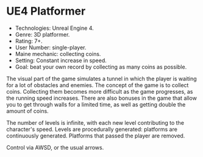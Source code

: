 # UE4 Platformer

- Technologies: Unreal Engine 4.
- Genre: 3D platformer.
- Rating: 7+.
- User Number: single-player.
- Maine mechanic: collecting coins.
- Setting: Constant increase in speed.
- Goal: beat your own record by collecting as many coins as possible.

The visual part of the game simulates a tunnel in which the player is waiting for a lot of obstacles and enemies. The concept of the game is to collect coins. Collecting them becomes more difficult as the game progresses, as the running speed increases. There are also bonuses in the game that allow you to get through walls for a limited time, as well as getting double the amount of coins.

The number of levels is infinite, with each new level contributing to the character's speed. Levels are procedurally generated: platforms are continuously generated. Platforms that passed the player are removed.

Control via AWSD, or the usual arrows.

